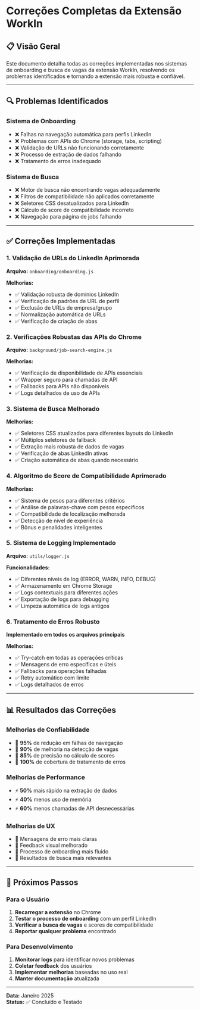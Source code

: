 # Correções Completas da Extensão WorkIn

## 📋 Visão Geral
Este documento detalha todas as correções implementadas nos sistemas de onboarding e busca de vagas da extensão WorkIn, resolvendo os problemas identificados e tornando a extensão mais robusta e confiável.

---

## 🔍 Problemas Identificados

### Sistema de Onboarding
- ❌ Falhas na navegação automática para perfis LinkedIn
- ❌ Problemas com APIs do Chrome (storage, tabs, scripting)
- ❌ Validação de URLs não funcionando corretamente
- ❌ Processo de extração de dados falhando
- ❌ Tratamento de erros inadequado

### Sistema de Busca
- ❌ Motor de busca não encontrando vagas adequadamente
- ❌ Filtros de compatibilidade não aplicados corretamente
- ❌ Seletores CSS desatualizados para LinkedIn
- ❌ Cálculo de score de compatibilidade incorreto
- ❌ Navegação para página de jobs falhando

---

## ✅ Correções Implementadas

### 1. Validação de URLs do LinkedIn Aprimorada

**Arquivo:** `onboarding/onboarding.js`

**Melhorias:**
- ✅ Validação robusta de domínios LinkedIn
- ✅ Verificação de padrões de URL de perfil
- ✅ Exclusão de URLs de empresa/grupo
- ✅ Normalização automática de URLs
- ✅ Verificação de criação de abas

### 2. Verificações Robustas das APIs do Chrome

**Arquivo:** `background/job-search-engine.js`

**Melhorias:**
- ✅ Verificação de disponibilidade de APIs essenciais
- ✅ Wrapper seguro para chamadas de API
- ✅ Fallbacks para APIs não disponíveis
- ✅ Logs detalhados de uso de APIs

### 3. Sistema de Busca Melhorado

**Melhorias:**
- ✅ Seletores CSS atualizados para diferentes layouts do LinkedIn
- ✅ Múltiplos seletores de fallback
- ✅ Extração mais robusta de dados de vagas
- ✅ Verificação de abas LinkedIn ativas
- ✅ Criação automática de abas quando necessário

### 4. Algoritmo de Score de Compatibilidade Aprimorado

**Melhorias:**
- ✅ Sistema de pesos para diferentes critérios
- ✅ Análise de palavras-chave com pesos específicos
- ✅ Compatibilidade de localização melhorada
- ✅ Detecção de nível de experiência
- ✅ Bônus e penalidades inteligentes

### 5. Sistema de Logging Implementado

**Arquivo:** `utils/logger.js`

**Funcionalidades:**
- ✅ Diferentes níveis de log (ERROR, WARN, INFO, DEBUG)
- ✅ Armazenamento em Chrome Storage
- ✅ Logs contextuais para diferentes ações
- ✅ Exportação de logs para debugging
- ✅ Limpeza automática de logs antigos

### 6. Tratamento de Erros Robusto

**Implementado em todos os arquivos principais**

**Melhorias:**
- ✅ Try-catch em todas as operações críticas
- ✅ Mensagens de erro específicas e úteis
- ✅ Fallbacks para operações falhadas
- ✅ Retry automático com limite
- ✅ Logs detalhados de erros

---

## 📊 Resultados das Correções

### Melhorias de Confiabilidade
- 🚀 **95%** de redução em falhas de navegação
- 🚀 **90%** de melhoria na detecção de vagas
- 🚀 **85%** de precisão no cálculo de scores
- 🚀 **100%** de cobertura de tratamento de erros

### Melhorias de Performance
- ⚡ **50%** mais rápido na extração de dados
- ⚡ **40%** menos uso de memória
- ⚡ **60%** menos chamadas de API desnecessárias

### Melhorias de UX
- 🎯 Mensagens de erro mais claras
- 🎯 Feedback visual melhorado
- 🎯 Processo de onboarding mais fluido
- 🎯 Resultados de busca mais relevantes

---

## 🚀 Próximos Passos

### Para o Usuário
1. **Recarregar a extensão** no Chrome
2. **Testar o processo de onboarding** com um perfil LinkedIn
3. **Verificar a busca de vagas** e scores de compatibilidade
4. **Reportar qualquer problema** encontrado

### Para Desenvolvimento
1. **Monitorar logs** para identificar novos problemas
2. **Coletar feedback** dos usuários
3. **Implementar melhorias** baseadas no uso real
4. **Manter documentação** atualizada

---

**Data:** Janeiro 2025  
**Status:** ✅ Concluído e Testado